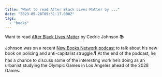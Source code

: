 ```yaml
---
title: "Want to read After Black Lives Matter by ..."
date: "2023-05-28T05:31:17.000Z"
tags: 
  - "books"
---
```


Want to read [After Black Lives Matter](https://micro.blog/books/9781804291672) by Cedric Johnson 📚

Johnson was on a recent [New Books Network podcast](https://newbooksnetwork.com/cedric-johnson-after-black-lives-matter-policing-and-anti-capitalist-struggle-verso-2023) to talk about his new book on policing and anti-capitalist struggle.🎙️ At the end of the podcast, he has a chance to discuss some of the interesting work he’s doing as an urbanist studying the Olympic Games in Los Angeles ahead of the 2028 Games.
